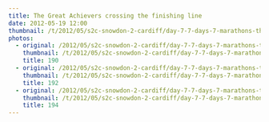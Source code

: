 ```yaml
---
title: The Great Achievers crossing the finishing line
date: 2012-05-19 12:00
thumbnail: /t/2012/05/s2c-snowdon-2-cardiff/day-7-7-days-7-marathons-the-end/the-great-achievers-crossing-the-finishing-line/190.jpg
photos:
  - original: /2012/05/s2c-snowdon-2-cardiff/day-7-7-days-7-marathons-the-end/the-great-achievers-crossing-the-finishing-line/190.jpg
    thumbnail: /t/2012/05/s2c-snowdon-2-cardiff/day-7-7-days-7-marathons-the-end/the-great-achievers-crossing-the-finishing-line/190.jpg
    title: 190
  - original: /2012/05/s2c-snowdon-2-cardiff/day-7-7-days-7-marathons-the-end/the-great-achievers-crossing-the-finishing-line/192.jpg
    thumbnail: /t/2012/05/s2c-snowdon-2-cardiff/day-7-7-days-7-marathons-the-end/the-great-achievers-crossing-the-finishing-line/192.jpg
    title: 192
  - original: /2012/05/s2c-snowdon-2-cardiff/day-7-7-days-7-marathons-the-end/the-great-achievers-crossing-the-finishing-line/194.jpg
    thumbnail: /t/2012/05/s2c-snowdon-2-cardiff/day-7-7-days-7-marathons-the-end/the-great-achievers-crossing-the-finishing-line/194.jpg
    title: 194
---
```

